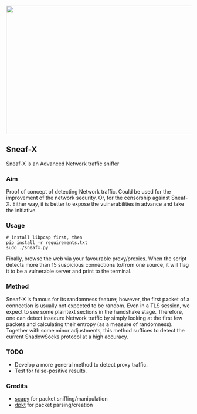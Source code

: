 <p align-items="left"><img width="512" height="350" src="https://user-images.githubusercontent.com/75828293/233865267-ede9321a-5c7c-4098-8eb2-e828317b6963.png)"></p>




Sneaf-X
------
Sneaf-X is an Advanced Network traffic sniffer

### Aim
Proof of concept of detecting Network traffic. Could be used for the improvement of the network security. Or, for the censorship against Sneaf-X. Either way, it is better to expose the vulnerabilities in advance and take the initiative.

### Usage
```
# install libpcap first, then
pip install -r requirements.txt
sudo ./sneafx.py
```
Finally, browse the web via your favourable proxy/proxies. When the script detects more than 15 suspicious connections to/from one source, it will flag it to be a vulnerable server and print to the terminal.

### Method
Sneaf-X is famous for its randomness feature; however, the first packet of a connection is usually not expected to be random. Even in a TLS session, we expect to see some plaintext sections in the handshake stage. Therefore, one can detect insecure Network traffic by simply looking at the first few packets and calculating their entropy (as a measure of randomness). Together with some minor adjustments, this method suffices to detect the current ShadowSocks protocol at a high accuracy.

### TODO
* Develop a more general method to detect proxy traffic.
* Test for false-positive results.

### Credits
* [scapy](http://www.secdev.org/projects/scapy/) for packet sniffing/manipulation
* [dpkt](https://github.com/kbandla/dpkt) for packet parsing/creation
